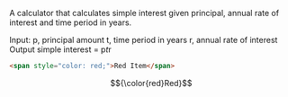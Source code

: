 A calculator that calculates simple interest given principal, annual rate of interest and time period in years.

Input:
   p, principal amount
   t, time period in years
   r, annual rate of interest
Output
   simple interest = p*t*r


```html
<span style="color: red;">Red Item</span>
```
$${\color{red}Red}$$
